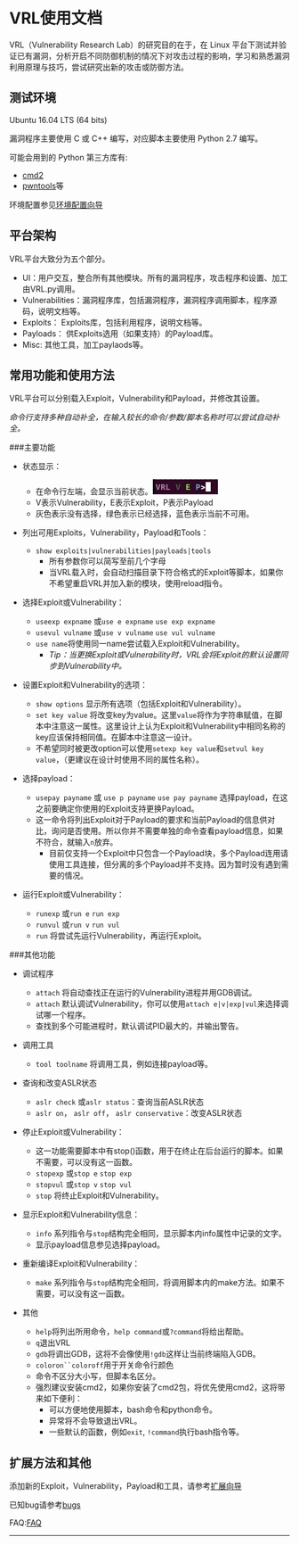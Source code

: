 # VRL使用文档

VRL（Vulnerability Research Lab）的研究目的在于，在 Linux 平台下测试并验证已有漏洞，分析开启不同防御机制的情况下对攻击过程的影响，学习和熟悉漏洞利用原理与技巧，尝试研究出新的攻击或防御方法。

## 测试环境
Ubuntu 16.04 LTS (64 bits)    

漏洞程序主要使用 C 或 C++ 编写，对应脚本主要使用 Python 2.7 编写。   

可能会用到的 Python 第三方库有:

- [cmd2](https://pythonhosted.org/cmd2/)
- [pwntools](https://github.com/Gallopsled/pwntools)等

环境配置参见[环境配置向导](documents/环境配置向导.md)

## 平台架构
VRL平台大致分为五个部分。

- UI：用户交互，整合所有其他模块。所有的漏洞程序，攻击程序和设置、加工由VRL.py调用。
- Vulnerabilities：漏洞程序库，包括漏洞程序，漏洞程序调用脚本，程序源码，说明文档等。
- Exploits： Exploits库，包括利用程序，说明文档等。
- Payloads： 供Exploits选用（如果支持）的Payload库。
- Misc: 其他工具，加工paylaods等。

## 常用功能和使用方法

VRL平台可以分别载入Exploit，Vulnerability和Payload，并修改其设置。

*命令行支持多种自动补全，在输入较长的命令/参数/脚本名称时可以尝试自动补全。*

###主要功能

+ 状态显示：
    + 在命令行左端，会显示当前状态。![prompt.jpg](documents/pic/prompt.jpg)
    + V表示Vulnerability，E表示Exploit，P表示Payload
    + 灰色表示没有选择，绿色表示已经选择，蓝色表示当前不可用。

+ 列出可用Exploits，Vulnerability，Payload和Tools：
    + `show exploits|vulnerabilities|payloads|tools`
        - 所有参数你可以简写至前几个字母
        - 当VRL载入时，会自动扫描目录下符合格式的Exploit等脚本，如果你不希望重启VRL并加入新的模块，使用reload指令。

+ 选择Exploit或Vulnerability：
    + `useexp expname` 或`use e expname` `use exp expname`
    + `usevul vulname` 或`use v vulname` `use vul vulname`
    + `use name`将使用同一name尝试载入Exploit和Vulnerability。
        + *Tip：当更换Exploit或Vulnerability时，VRL会将Exploit的默认设置同步到Vulnerability中。*
        
+ 设置Exploit和Vulnerability的选项：
    + `show options` 显示所有选项（包括Exploit和Vulnerability）。
    + `set key value` 将改变key为value。这里`value`将作为字符串赋值，在脚本中注意这一属性。这里设计上认为Exploit和Vulnerability中相同名称的key应该保持相同值。在脚本中注意这一设计。
    + 不希望同时被更改option可以使用`setexp key value`和`setvul key value`，（更建议在设计时使用不同的属性名称）。

+ 选择payload：
    + `usepay payname` 或 `use p payname` `use pay payname` 选择payload，在这之前要确定你使用的Exploit支持更换Payload。
    + 这一命令将列出Exploit对于Payload的要求和当前Payload的信息供对比，询问是否使用。所以你并不需要单独的命令查看payload信息，如果不符合，就输入`n`放弃。
        + 目前仅支持一个Exploit中只包含一个Payload块，多个Payload连用请使用工具连接，但分离的多个Payload并不支持。因为暂时没有遇到需要的情况。

+ 运行Exploit或Vulnerability：
    + `runexp` 或`run e` `run exp`
    + `runvul` 或`run v` `run vul`
    + `run` 将尝试先运行Vulnerability，再运行Exploit。

###其他功能

+ 调试程序
    + `attach` 将自动查找正在运行的Vulnerability进程并用GDB调试。
    + `attach` 默认调试Vulnerability，你可以使用`attach e|v|exp|vul`来选择调试哪一个程序。
    + 查找到多个可能进程时，默认调试PID最大的，并输出警告。

+ 调用工具
    + `tool toolname` 将调用工具，例如连接payload等。

+ 查询和改变ASLR状态
    + `aslr check` 或`aslr status`：查询当前ASLR状态
    + `aslr on`， `aslr off`， `aslr conservative`：改变ASLR状态

+ 停止Exploit或Vulnerability：
    + 这一功能需要脚本中有stop()函数，用于在终止在后台运行的脚本。如果不需要，可以没有这一函数。
    + `stopexp` 或`stop e` `stop exp`
    + `stopvul` 或`stop v` `stop vul`
    + `stop` 将终止Exploit和Vulnerability。

+ 显示Exploit和Vulnerability信息：
    + `info` 系列指令与`stop`结构完全相同，显示脚本内info属性中记录的文字。
    + 显示payload信息参见选择payload。
    
+ 重新编译Exploit和Vulnerability：
    + `make` 系列指令与`stop`结构完全相同，将调用脚本内的make方法。如果不需要，可以没有这一函数。

+ 其他
    + `help`将列出所用命令，`help command`或`?command`将给出帮助。
    + `q`退出VRL
    + `gdb`将调出GDB，这将不会像使用`!gdb`这样让当前终端陷入GDB。
    + `coloron``coloroff`用于开关命令行颜色
    + 命令不区分大小写，但脚本名区分。
    + 强烈建议安装cmd2，如果你安装了cmd2包，将优先使用cmd2，这将带来如下便利：
        + 可以方便地使用脚本，bash命令和python命令。
        + 异常将不会导致退出VRL。
        + 一些默认的函数，例如`exit`, `!command`执行bash指令等。


## 扩展方法和其他

添加新的Exploit，Vulnerability，Payload和工具，请参考[扩展向导](documents/扩展向导.md)

已知bug请参考[bugs](documents/bugs.md)

FAQ:[FAQ](documents/FAQ.md)

---

